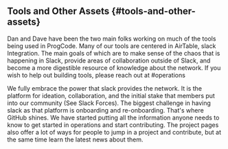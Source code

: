 ## Tools and Other Assets {#tools-and-other-assets}

Dan and Dave have been the two main folks working on much of the tools being used in ProgCode. Many of our tools are centered in AirTable, slack Integration. The main goals of which are to make sense of the chaos that is happening in Slack, provide areas of collaboration outside of Slack, and become a more digestible resource of knowledge about the network. If you wish to help out building tools, please reach out at #operations

We fully embrace the power that slack provides the network. It is the platform for ideation, collaboration, and the initial stake that members put into our community (See Slack Forces). The biggest challenge in having slack as that platform is onboarding and re-onboarding. That&#039;s where GitHub shines. We have started putting all the information anyone needs to know to get started in operations and start contributing. The project pages also offer a lot of ways for people to jump in a project and contribute, but at the same time learn the latest news about them.